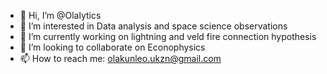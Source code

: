 - 👋 Hi, I’m @Olalytics
- 👀 I’m interested in Data analysis and space science observations
- 🌱 I’m currently working on lightning and veld fire connection hypothesis
- 💞️ I’m looking to collaborate on Econophysics
- 📫 How to reach me: olakunleo.ukzn@gmail.com

<!---
Olalytics/Olalytics is a ✨ special ✨ repository because its `README.md` (this file) appears on your GitHub profile.
You can click the Preview link to take a look at your changes.
--->
